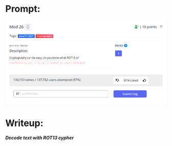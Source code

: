 <h1>
  Prompt:
</h1>

![alt text](prompt.png)

<h1>
  Writeup:
</h1>

<h5>Decode text with ROT13 cypher</h5>
